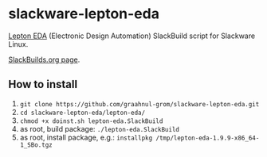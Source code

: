 slackware-lepton-eda
====================

[Lepton EDA](https://github.com/lepton-eda/lepton-eda) (Electronic Design Automation) SlackBuild script for Slackware Linux.

[SlackBuilds.org page](https://slackbuilds.org/repository/14.2/development/lepton-eda/).


How to install
--------------

1. `git clone https://github.com/graahnul-grom/slackware-lepton-eda.git`
2. `cd slackware-lepton-eda/lepton-eda/`
3. `chmod +x doinst.sh lepton-eda.SlackBuild`
4. as root, build package: `./lepton-eda.SlackBuild`
5. as root, install package, e.g.: `installpkg /tmp/lepton-eda-1.9.9-x86_64-1_SBo.tgz`

